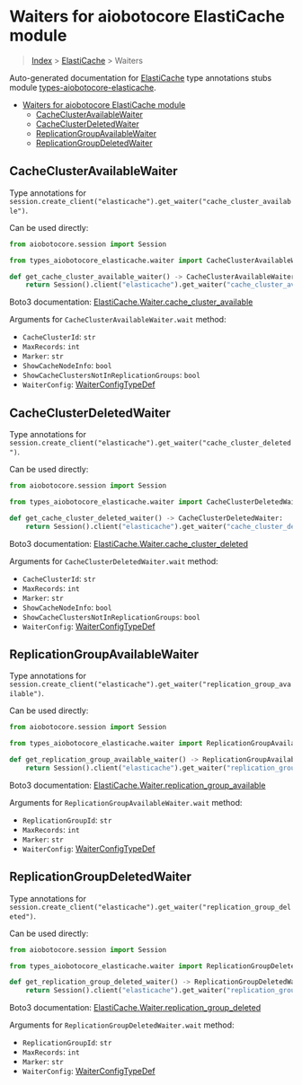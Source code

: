 <a id="waiters-for-aiobotocore-elasticache-module"></a>

# Waiters for aiobotocore ElastiCache module

> [Index](..) > [ElastiCache](.) > Waiters

Auto-generated documentation for
[ElastiCache](https://boto3.amazonaws.com/v1/documentation/api/latest/reference/services/elasticache.html#ElastiCache)
type annotations stubs module
[types-aiobotocore-elasticache](https://pypi.org/project/types-aiobotocore-elasticache/).

- [Waiters for aiobotocore ElastiCache module](#waiters-for-aiobotocore-elasticache-module)
  - [CacheClusterAvailableWaiter](#cacheclusteravailablewaiter)
  - [CacheClusterDeletedWaiter](#cacheclusterdeletedwaiter)
  - [ReplicationGroupAvailableWaiter](#replicationgroupavailablewaiter)
  - [ReplicationGroupDeletedWaiter](#replicationgroupdeletedwaiter)

<a id="cacheclusteravailablewaiter"></a>

## CacheClusterAvailableWaiter

Type annotations for
`session.create_client("elasticache").get_waiter("cache_cluster_available")`.

Can be used directly:

```python
from aiobotocore.session import Session

from types_aiobotocore_elasticache.waiter import CacheClusterAvailableWaiter

def get_cache_cluster_available_waiter() -> CacheClusterAvailableWaiter:
    return Session().client("elasticache").get_waiter("cache_cluster_available")
```

Boto3 documentation:
[ElastiCache.Waiter.cache_cluster_available](https://boto3.amazonaws.com/v1/documentation/api/latest/reference/services/elasticache.html#ElastiCache.Waiter.CacheClusterAvailable)

Arguments for `CacheClusterAvailableWaiter.wait` method:

- `CacheClusterId`: `str`
- `MaxRecords`: `int`
- `Marker`: `str`
- `ShowCacheNodeInfo`: `bool`
- `ShowCacheClustersNotInReplicationGroups`: `bool`
- `WaiterConfig`: [WaiterConfigTypeDef](./type_defs.md#waiterconfigtypedef)

<a id="cacheclusterdeletedwaiter"></a>

## CacheClusterDeletedWaiter

Type annotations for
`session.create_client("elasticache").get_waiter("cache_cluster_deleted")`.

Can be used directly:

```python
from aiobotocore.session import Session

from types_aiobotocore_elasticache.waiter import CacheClusterDeletedWaiter

def get_cache_cluster_deleted_waiter() -> CacheClusterDeletedWaiter:
    return Session().client("elasticache").get_waiter("cache_cluster_deleted")
```

Boto3 documentation:
[ElastiCache.Waiter.cache_cluster_deleted](https://boto3.amazonaws.com/v1/documentation/api/latest/reference/services/elasticache.html#ElastiCache.Waiter.CacheClusterDeleted)

Arguments for `CacheClusterDeletedWaiter.wait` method:

- `CacheClusterId`: `str`
- `MaxRecords`: `int`
- `Marker`: `str`
- `ShowCacheNodeInfo`: `bool`
- `ShowCacheClustersNotInReplicationGroups`: `bool`
- `WaiterConfig`: [WaiterConfigTypeDef](./type_defs.md#waiterconfigtypedef)

<a id="replicationgroupavailablewaiter"></a>

## ReplicationGroupAvailableWaiter

Type annotations for
`session.create_client("elasticache").get_waiter("replication_group_available")`.

Can be used directly:

```python
from aiobotocore.session import Session

from types_aiobotocore_elasticache.waiter import ReplicationGroupAvailableWaiter

def get_replication_group_available_waiter() -> ReplicationGroupAvailableWaiter:
    return Session().client("elasticache").get_waiter("replication_group_available")
```

Boto3 documentation:
[ElastiCache.Waiter.replication_group_available](https://boto3.amazonaws.com/v1/documentation/api/latest/reference/services/elasticache.html#ElastiCache.Waiter.ReplicationGroupAvailable)

Arguments for `ReplicationGroupAvailableWaiter.wait` method:

- `ReplicationGroupId`: `str`
- `MaxRecords`: `int`
- `Marker`: `str`
- `WaiterConfig`: [WaiterConfigTypeDef](./type_defs.md#waiterconfigtypedef)

<a id="replicationgroupdeletedwaiter"></a>

## ReplicationGroupDeletedWaiter

Type annotations for
`session.create_client("elasticache").get_waiter("replication_group_deleted")`.

Can be used directly:

```python
from aiobotocore.session import Session

from types_aiobotocore_elasticache.waiter import ReplicationGroupDeletedWaiter

def get_replication_group_deleted_waiter() -> ReplicationGroupDeletedWaiter:
    return Session().client("elasticache").get_waiter("replication_group_deleted")
```

Boto3 documentation:
[ElastiCache.Waiter.replication_group_deleted](https://boto3.amazonaws.com/v1/documentation/api/latest/reference/services/elasticache.html#ElastiCache.Waiter.ReplicationGroupDeleted)

Arguments for `ReplicationGroupDeletedWaiter.wait` method:

- `ReplicationGroupId`: `str`
- `MaxRecords`: `int`
- `Marker`: `str`
- `WaiterConfig`: [WaiterConfigTypeDef](./type_defs.md#waiterconfigtypedef)
